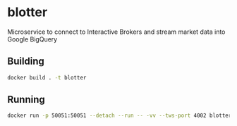# blotter
Microservice to connect to Interactive Brokers and stream market data into Google BigQuery

## Building

```sh
docker build . -t blotter
```

## Running

```sh
docker run -p 50051:50051 --detach --run -- -vv --tws-port 4002 blotter:latest 
```

